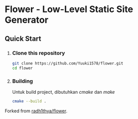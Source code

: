 # Flower - Low-Level Static Site Generator

## Quick Start

1. ### Clone this repository
   ```bash
   git clone https://github.com/Yuuki1578/flower.git
   cd flower
   ```

2. ### Building
   Untuk build project, dibutuhkan _cmake_ dan _make_
   ```bash
   cmake --build .
   ```

Forked from [radh1thya/flower](https://github.com/radh1tya/flower.git).